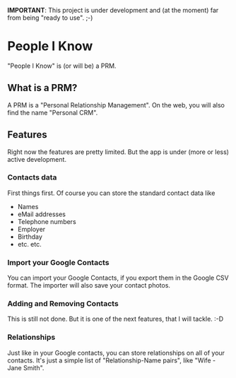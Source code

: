 **IMPORTANT**: This project is under development and (at the moment) far from being "ready to use". ;-)

# People I Know
"People I Know" is (or will be)  a PRM.

## What is a PRM?
A PRM is a "Personal Relationship Management". On the web, you will also find the name "Personal CRM". 

## Features
Right now the features are pretty limited. But the app is under (more or less) active development.

### Contacts data
First things first. Of course you can store the standard contact data like
* Names
* eMail addresses
* Telephone numbers
* Employer
* Birthday
* etc. etc.

### Import your Google Contacts
You can import your Google Contacts, if you export them in the Google CSV format. The importer will also save your contact photos.

### Adding and Removing Contacts
This is still not done. But it is one of the next features, that I will tackle. :-D

### Relationships
Just like in your Google contacts, you can store relationships on all of your contacts.
It's just a simple list of "Relationship-Name pairs", like "Wife - Jane Smith".

### 
